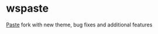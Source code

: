 # wspaste

[Paste](https://github.com/jordansamuel/PASTE) fork with new theme, bug fixes and additional features